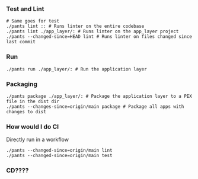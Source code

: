 ### Test and Lint

```
# Same goes for test
./pants lint :: # Runs linter on the entire codebase
./pants lint ./app_layer/: # Runs linter on the app_layer project
./pants --changed-since=HEAD lint # Runs linter on files changed since last commit
```

### Run

```
./pants run ./app_layer/: # Run the application layer
```

### Packaging

```
./pants package ./app_layer/: # Package the application layer to a PEX file in the dist dir
./pants --changes-since=origin/main package # Package all apps with changes to dist
```

### How would I do CI

Directly run in a workflow
```
./pants --changed-since=origin/main lint
./pants --changed-since=origin/main test
```


### CD????